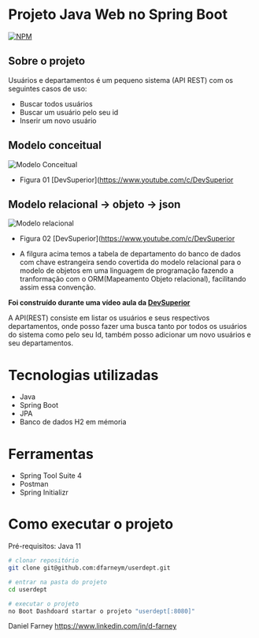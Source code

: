 
# Projeto Java Web no Spring Boot
[![NPM](https://img.shields.io/npm/l/react)](https://github.com/dfarneym/userdept/blob/main/LICENCE) 

## Sobre o projeto

Usuários e departamentos é um pequeno sistema (API REST) com os seguintes casos de uso:

- Buscar todos usuários
- Buscar um usuário pelo seu id
- Inserir um novo usuário

## Modelo conceitual
![Modelo Conceitual](https://user-images.githubusercontent.com/53848638/170318466-31582fb6-b476-4886-bdcc-47cb1b2cffbe.PNG)

- Figura 01 [DevSuperior](https://www.youtube.com/c/DevSuperior

## Modelo relacional -> objeto -> json
![Modelo relacional](https://user-images.githubusercontent.com/53848638/170319921-2596bd01-793a-4eac-9772-9833bc4d4cf7.PNG)

- Figura 02 [DevSuperior](https://www.youtube.com/c/DevSuperior

- A filgura acima temos a tabela de departamento do banco de dados com chave estrangeira sendo covertida do modelo relacional para o modelo de objetos em uma linguagem de programação fazendo a tranformação com o ORM(Mapeamento Objeto relacional), facilitando assim essa convenção.

**Foi construído durante uma vídeo aula da [DevSuperior](https://www.youtube.com/c/DevSuperior  "No canal da DevSuperior")** 

A API(REST) consiste em listar os usuários e seus respectivos departamentos, onde posso fazer uma busca tanto por todos os usuários do sistema como pelo seu Id, também posso adicionar um novo usuários e seu departamentos.

# Tecnologias utilizadas
- Java
- Spring Boot
- JPA 
- Banco de dados H2 em mémoria

# Ferramentas
- Spring Tool Suite 4
- Postman
- Spring Initializr

# Como executar o projeto

Pré-requisitos: Java 11

```bash
# clonar repositório
git clone git@github.com:dfarneym/userdept.git

# entrar na pasta do projeto
cd userdept

# executar o projeto
no Boot Dashdoard startar o projeto "userdept[:8080]"

```
Daniel Farney
https://www.linkedin.com/in/d-farney
